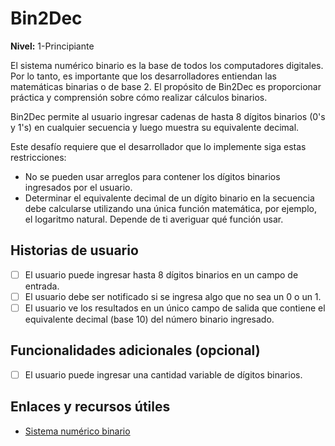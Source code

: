 # Bin2Dec

**Nivel:** 1-Principiante

El sistema numérico binario es la base de todos los computadores digitales. Por lo tanto, es importante que los desarrolladores entiendan las matemáticas binarias o de base 2. El propósito de Bin2Dec es proporcionar práctica y comprensión sobre cómo realizar cálculos binarios.

Bin2Dec permite al usuario ingresar cadenas de hasta 8 dígitos binarios (0's y 1's) en cualquier secuencia y luego muestra su equivalente decimal.

Este desafío requiere que el desarrollador que lo implemente siga estas restricciones:

-   No se pueden usar arreglos para contener los dígitos binarios ingresados por el usuario.
-   Determinar el equivalente decimal de un dígito binario en la secuencia debe calcularse utilizando una única función matemática, por ejemplo, el logaritmo natural. Depende de ti averiguar qué función usar.

## Historias de usuario

-   [ ] El usuario puede ingresar hasta 8 dígitos binarios en un campo de entrada.
-   [ ] El usuario debe ser notificado si se ingresa algo que no sea un 0 o un 1.
-   [ ] El usuario ve los resultados en un único campo de salida que contiene el equivalente decimal (base 10) del número binario ingresado.

## Funcionalidades adicionales (opcional)

-   [ ] El usuario puede ingresar una cantidad variable de dígitos binarios.

## Enlaces y recursos útiles

- [Sistema numérico binario](https://es.wikipedia.org/wiki/Sistema_binario)
